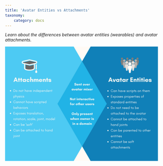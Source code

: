 ```yaml
---
title: 'Avatar Entities vs Attachments'
taxonomy:
	category: docs
---
```


*Learn about the differences between avatar entities (wearables) and avatar attachments.*

![](img1.png)

